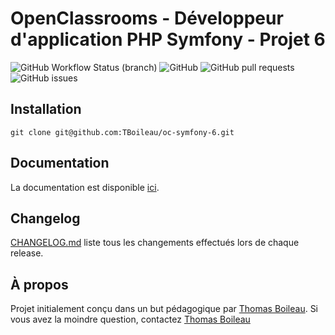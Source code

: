 # OpenClassrooms - Développeur d'application PHP Symfony - Projet 6

![GitHub Workflow Status (branch)](https://img.shields.io/github/workflow/status/incentive-factory/iletaitunefoisundev/Continuous%20integration/develop?style=for-the-badge)
![GitHub](https://img.shields.io/github/license/incentive-factory/iletaitunefoisundev?style=for-the-badge)
![GitHub pull requests](https://img.shields.io/github/issues-pr-raw/incentive-factory/iletaitunefoisundev?style=for-the-badge)
![GitHub issues](https://img.shields.io/github/issues-raw/incentive-factory/iletaitunefoisundev?style=for-the-badge)

## Installation
```
git clone git@github.com:TBoileau/oc-symfony-6.git
```

## Documentation
La documentation est disponible [ici](https://tboileau.github.io/oc-symfony-6/).

## Changelog
[CHANGELOG.md](/CHANGELOG.md) liste tous les changements effectués lors de chaque release.

## À propos
Projet initialement conçu dans un but pédagogique par [Thomas Boileau](https://github.com/TBoileau). Si vous avez la moindre question, contactez [Thomas Boileau](mailto:t-boileau@email.com?subject=[Github]%20oc-symfony-6)
